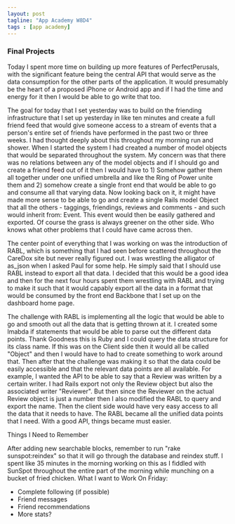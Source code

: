 ```yaml
---
layout: post
tagline: "App Academy W8D4"
tags : [app academy]
---
```



### Final Projects

Today I spent more time on building up more features of PerfectPerusals, with the significant feature being the central API that would serve as the data consumption for the other parts of the application. It would presumably be the heart of a proposed iPhone or Android app and if I had the time and energy for it then I would be able to go write that too.

The goal for today that I set yesterday was to build on the friending infrastructure that I set up yesterday in like ten minutes and create a full friend feed that would give someone access to a stream of events that a person's entire set of friends have performed in the past two or three weeks. I had thought deeply about this throughout my morning run and shower. When I started the system I had created a number of model objects that would be separated throughout the system. My concern was that there was no relations between any of the model objects and if I should go and create a friend feed out of it then I would have to 1) Somehow gather them all together under one unified umbrella and like the Ring of Power unite them and 2) somehow create a single front end that would be able to go and consume all that varying data. Now looking back on it, it might have made more sense to be able to go and create a single Rails model Object that all the others - taggings, friendings, reviews and comments - and such would inherit from: Event. This event would then be easily gathered and exported. Of course the grass is always greener on the other side. Who knows what other problems that I could have came across then.

The center point of everything that I was working on was the introduction of RABL, which is something that I had seen before scattered throughout the CareDox site but never really figured out. I was wrestling the alligator of as_json when I asked Paul for some help. He simply said that I should use RABL instead to export all that data. I decided that this would be a good idea and then for the next four hours spent them wrestling with RABL and trying to make it such that it would capably export all the data in a format that would be consumed by the front end Backbone that I set up on the dashboard home page.

The challenge with RABL is implementing all the logic that would be able to go and smooth out all the data that is getting thrown at it. I created some lmabda if statements that would be able to parse out the different data points. Thank Goodness this is Ruby and I could query the data structure for its class name. If this was on the Client side then it would all be called "Object" and then I would have to had to create something to work around that. Then after that the challenge was making it so that the data could be easily accessible and that the relevant data points are all available. For example, I wanted the API to be able to say that a Review was written by a certain writer. I had Rails export not only the Review object but also the associated writer "Reviewer". But then since the Reviewer on the actual Review object is just a number then I also modified the RABL to query and export the name. Then the client side would have very easy access to all the data that it needs to have. The RABL became all the unified data points that I need. With a good API, things became must easier.

Things I Need to Remember

After adding new searchable blocks, remember to run "rake sunspot:reindex" so that it will go through the database and reindex stuff. I spent like 35 minutes in the morning working on this as I fiddled with SunSpot throughout the entire part of the morning while munching on a bucket of fried chicken.
What I want to Work On Friday:

* Complete following (if possible)
* Friend messages
* Friend recommendations
* More stats?